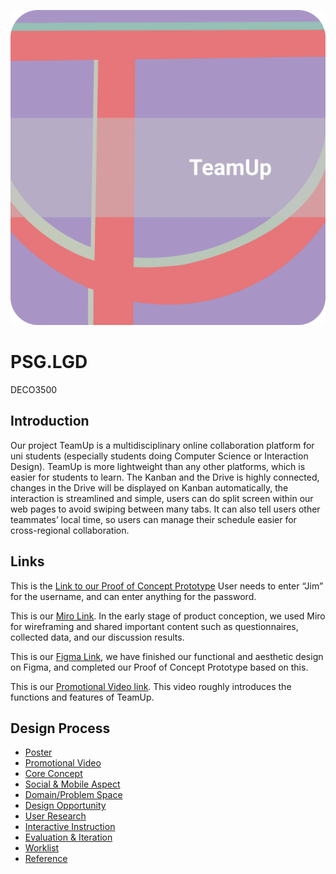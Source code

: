 ![](https://github.com/realDona1dTrump/PSG.LGD/blob/main/Wiki_images/LOGO.jpg)

# PSG.LGD
DECO3500

## Introduction

Our project TeamUp is a multidisciplinary online collaboration platform for uni students (especially students doing Computer Science or Interaction Design). TeamUp is more lightweight than any other platforms, which is easier for students to learn. The Kanban and the Drive is highly connected, changes in the Drive will be displayed on Kanban automatically, the interaction is streamlined and simple, users can do split screen within our web pages to avoid swiping between many tabs. It can also tell users other teammates’ local time, so users can manage their schedule easier for cross-regional collaboration. 


## Links

This is the [Link to our Proof of Concept Prototype](http://htmlpreview.github.io/?https://github.com/realDona1dTrump/PSG.LGD/blob/main/pages/login.html)
User needs to enter “Jim” for the username, and can enter anything for the password.

This is our [Miro Link](https://miro.com/app/board/o9J_lz9jLgs=/?invite_link_id=921271592583). In the early stage of product conception, we used Miro for wireframing and shared important content such as questionnaires, collected data, and our discussion results.

This is our [Figma Link](https://www.figma.com/file/FZD6PdI99MoQNfOJ8uXydH/DECO3500-MedFi-Prototype-(Copy)?node-id=0%3A1), we have finished our functional and aesthetic design on Figma, and completed our Proof of Concept Prototype based on this.

This is our [Promotional Video link](https://youtu.be/TmvrwKlb3us). This video roughly introduces the functions and features of TeamUp.

## Design Process
* [Poster](https://github.com/realDona1dTrump/PSG.LGD/wiki#poster)
* [Promotional Video](https://github.com/realDona1dTrump/PSG.LGD/wiki#promotional-videoo)
* [Core Concept](https://github.com/realDona1dTrump/PSG.LGD/wiki#core-concept)
* [Social & Mobile Aspect](https://github.com/realDona1dTrump/PSG.LGD/wiki#social--mobile-aspect)
* [Domain/Problem Space](https://github.com/realDona1dTrump/PSG.LGD/wiki#domainproblem-space)
* [Design Opportunity](https://github.com/realDona1dTrump/PSG.LGD/wiki#design-opportunity)
* [User Research](https://github.com/realDona1dTrump/PSG.LGD/wiki#user-research)
* [Interactive Instruction](https://github.com/realDona1dTrump/PSG.LGD/wiki#interactive-instruction)
* [Evaluation & Iteration](https://github.com/realDona1dTrump/PSG.LGD/wiki#evaluation--iteration)
* [Worklist](https://github.com/realDona1dTrump/PSG.LGD/wiki#worklist)
* [Reference](https://github.com/realDona1dTrump/PSG.LGD/wiki#reference)
